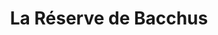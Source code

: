 ---
title: "La Réserve de Bacchus"
url: /ladoix-serrigny/la-reserve-de-bacchus/
shop: Spirituosen
---